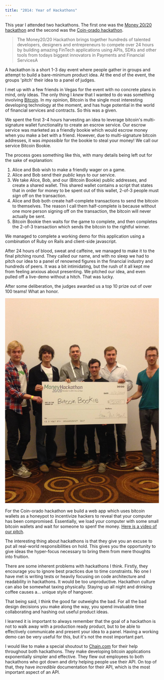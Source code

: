 ```yaml
---
title: "2014: Year of Hackathons"
---
```


This year I attended two hackathons. The first one was the [Money 20/20
hackathon](http://www.money2020.com/money2020-hackathon) and the second was the
[Coin-orado hackathon](https://www.youtube.com/watch?v=FkK0PabP2to).

> The Money20/20 Hackathon brings together hundreds of talented developers,
> designers and entrepreneurs to compete over 24 hours by building amazing
> FinTech applications using APIs, SDKs and other tools from todays biggest
> innovators in Payments and Financial ServicesA

A hackathon is a short 1-3 day event where people gather in groups and attempt to
build a bare-minimum product idea. At the end of the event, the groups 'pitch'
their idea to a panel of judges.

I met up with a few friends in Vegas for the event with no concrete plans in
mind, only ideas. The only thing I *knew* that I wanted to do was something
involving [Bitcoin](https://bitcoin.org/en/). In my opinion, Bitcoin is the
single most interesting developing technology at the moment, and has huge
potential in the world of financial services and contracts. So this was a given.

We spent the first 3-4 hours harvesting an idea to leverage bitcoin's
multi-signature wallet functionality to create an escrow service. Our escrow
service was marketed as a friendly bookie which would escrow money when you make
a bet with a friend. However, due to multi-signature bitcoin addresses, it was
*impossible* for the bookie to steal your money! We call our service Bitcoin
Bookie.

The process goes something like this, with many details being left out for the
sake of explanation:

  1. Alice and Bob wish to make a friendly wager on a game.
  2. Alice and Bob send their *public* keys to our service.
  3. We take Alice, Bob, and our (Bitcoin Bookie) public addresses, and create
  a shared wallet. This shared wallet contains a script that states that in
  order for money to be spent out of this wallet, 2-of-3 people must *sign* off
  on the transaction.
  4. Alice and Bob both create half-complete transactions to send the bitcoin
  to themselves. The reason I call them half-complete is because without one
  more person signing off on the transaction, the bitcoin will never actually
  be sent.
  5. Bitcoin Bookie then waits for the game to complete, and then completes the
  2-of-3 transaction which sends the bitcoin to the rightful winner.

We managed to complete a working demo for this application using a combination
of Ruby on Rails and client-side javascript.

After 24 hours of blood, sweat and caffeine, we managed to make it to the final
pitching round. They called our name, and with no sleep we had to pitch our idea
to a panel of renowned figures in the financial industry and hundreds of peers.
It was a bit intimidating, but the rush of it all kept me from feeling anxious
about presenting. We pitched our idea, and even pulled off a live-demo without a
hitch. That was lucky.

After some deliberation, the judges awarded us a top 10 prize out of over 100
teams! What an honor.

![prize](/images/bitcoin-bookie-win.jpg)

For the Coin-orado hackathon we build a web app which uses bitcoin wallets as a
honeypot to incentivize hackers to reveal that your computer has been
compromised. Essentially, we load your computer with some small bitcoin wallets
and wait for someone to spenf the money. [Here is a video of our
pitch](https://www.youtube.com/watch?v=CHumoxDITwA).

The interesting thing about hackathons is that they give you an excuse to put
all real-world responsibilities on hold. This gives you the opportunity to give
ideas the hyper-focus necessary to bring them from mere thoughts into fruition.

There are some inherent problems with hackathons I think. Firstly, they
encourage you to ignore best practices due to time constraints. No one I have
met is writing tests or heavily focusing on code architecture and readability in
hackathons. It would be too unproductive. Hackathon culture can also be somewhat
taxing physically. Staying up all night and drinking coffee causes a... unique
style of hangover.

That being said, I think the good far outweighs the bad. For all the bad design
decisions you make along the way, you spend invaluable time collaborating and
hashing out useful product ideas.

I learned it is important to always remember that the goal of a hackathon is not
to walk away with a production ready product, but to be able to effectively
communicate and present your idea to a panel. Having a working demo can be very
useful for this, but it's not the most important part.

I would like to make a special shoutout to [Chain.com](https://chain.com) for
their help throughout both hackathons. They make developing bitcoin applications
exponentially simpler and effective. They flew out employees to both
hackathons who got down and dirty helping people use their API. On top of that,
they have *incredible* documentation for their API, which is the most important
aspect of an API.
